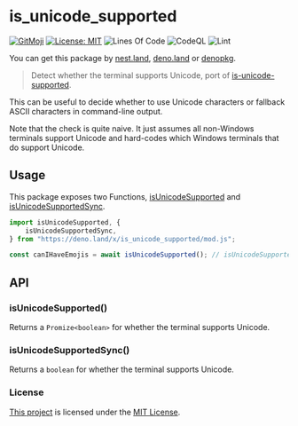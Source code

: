 # is_unicode_supported

[![GitMoji](https://img.shields.io/badge/Gitmoji-%F0%9F%8E%A8%20-FFDD67.svg)](https://gitmoji.dev)
[![License: MIT](https://img.shields.io/badge/License-MIT-blue.svg)](https://opensource.org/licenses/MIT)
![Lines Of Code](https://img.shields.io/tokei/lines/github.com/UltiRequiem/deno_is_unicode_supported?color=blue&label=Total%20Lines)
![CodeQL](https://github.com/UltiRequiem/deno_is_unicode_supported/workflows/CodeQL/badge.svg)
![Lint](https://github.com/UltiRequiem/deno_is_unicode_supported/workflows/Lint/badge.svg)

You can get this package by [nest.land](https://nest.land/package/is_unicode_supported),
[deno.land](https://deno.land/x/is_unicode_supported) or
[denopkg](https://denopkg.com/UltiRequiem/deno_is_unicode_supported/mod.js).

> Detect whether the terminal supports Unicode, port of [is-unicode-supported](https://github.com/sindresorhus/is-unicode-supported).

This can be useful to decide whether to use Unicode characters or fallback ASCII characters in command-line output.

Note that the check is quite naive. It just assumes all non-Windows terminals support Unicode and hard-codes which Windows terminals that do support Unicode.

## Usage

This package exposes two Functions,
[isUnicodeSupported](https://github.com/UltiRequiem/deno_is_unicode_supported/blob/main/mod.js#L1) and
[isUnicodeSupportedSync](https://github.com/UltiRequiem/deno_is_unicode_supported/blob/main/mod.js#L5).

```typescript
import isUnicodeSupported, {
	isUnicodeSupportedSync,
} from "https://deno.land/x/is_unicode_supported/mod.js";

const canIHaveEmojis = await isUnicodeSupported(); // isUnicodeSupported();
```

## API

### isUnicodeSupported()

Returns a `Promize<boolean>` for whether the terminal supports Unicode.

### isUnicodeSupportedSync()

Returns a `boolean` for whether the terminal supports Unicode.

### License

[This project](https://deno.land/x/template) is licensed under the
[MIT License](./LICENSE.md).
